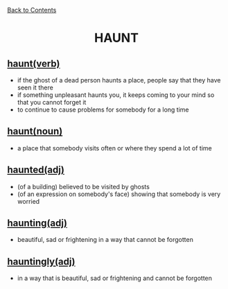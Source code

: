 ﻿[Back to Contents](../../../README.md)

# <p style="text-align: center;">HAUNT</p>

## [haunt(verb)](https://www.oxfordlearnersdictionaries.com/definition/english/haunt_1)
- if the ghost of a dead person haunts a place, people say that they have seen it there
- if something unpleasant haunts you, it keeps coming to your mind so that you cannot forget it
- to continue to cause problems for somebody for a long time

## [haunt(noun)](https://www.oxfordlearnersdictionaries.com/definition/english/haunt_2)
- a place that somebody visits often or where they spend a lot of time

## [haunted(adj)](https://www.oxfordlearnersdictionaries.com/definition/english/haunted)
- (of a building) believed to be visited by ghosts
- (of an expression on somebody's face) showing that somebody is very worried

## [haunting(adj)](https://www.oxfordlearnersdictionaries.com/definition/english/haunting)
- beautiful, sad or frightening in a way that cannot be forgotten

## [hauntingly(adj)](https://www.oxfordlearnersdictionaries.com/definition/english/hauntingly)
- in a way that is beautiful, sad or frightening and cannot be forgotten
